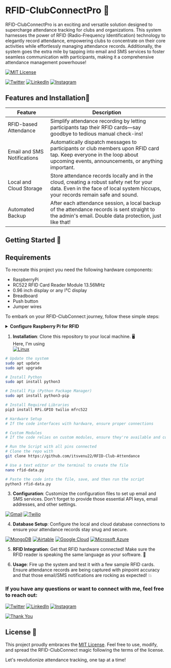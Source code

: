 # RFID-ClubConnectPro 🚀

RFID-ClubConnectPro is an exciting and versatile solution designed to supercharge attendance tracking for clubs and organizations. This system harnesses the power of RFID (Radio-Frequency Identification) technology to elegantly record attendance, empowering clubs to concentrate on their core activities while effortlessly managing attendance records. Additionally, the system goes the extra mile by tapping into email and SMS services to foster seamless communication with participants, making it a comprehensive attendance management powerhouse!

[![MIT License](https://img.shields.io/badge/License-MIT-green.svg)](https://choosealicense.com/licenses/mit/)

[![Twitter](https://img.shields.io/badge/Twitter-1DA1F2?style=for-the-badge&logo=twitter&logoColor=white)](https://twitter.com/venukanthan_bs)
[![LinkedIn](https://img.shields.io/badge/LinkedIn-0077B5?style=for-the-badge&logo=linkedin&logoColor=white)](https://linkedin.com/in/venukanthan)
[![Instagram](https://img.shields.io/badge/Instagram-E4405F?style=for-the-badge&logo=instagram&logoColor=white)](https://instagram.com/itsvenu22)

## Features and Installation🌟
| Feature                       | Description                                                                                         |
|-------------------------------|-----------------------------------------------------------------------------------------------------|
| RFID-based Attendance         | Simplify attendance recording by letting participants tap their RFID cards—say goodbye to tedious manual check-ins! |
| Email and SMS Notifications   | Automatically dispatch messages to participants or club members upon RFID card tap. Keep everyone in the loop about upcoming events, announcements, or anything important. |
| Local and Cloud Storage       | Store attendance records locally and in the cloud, creating a robust safety net for your data. Even in the face of local system hiccups, your records remain safe and sound. |
| Automated Backup              | After each attendance session, a local backup of the attendance records is sent straight to the admin's email. Double data protection, just like that! |

## Getting Started 🚀

## Requirements
To recreate this project you need the following hardware components:
- RaspberryPi
- RC522 RFID Card Reader Module 13.56MHz
- 0.96 inch display or any I²C display
- Breadboard
- Push button
- Jumper wires

To embark on your RFID-ClubConnect journey, follow these simple steps:
<details>
  <summary><strong>Configure Raspberry Pi for RFID</strong></summary>
  
---
    
  **Important:** Check SPI interface:
  
  1. Run `sudo raspi-config`.
  2. Choose `Interfacing Options` > `SPI` (P4).
  3. Confirm enabling SPI.
  4. Wait for enabling.
  5. Restart: `sudo reboot`.
  
  Check SPI: `lsmod | grep spi`.
  - If `spi_bcm2835` is present, move on.
  - If not, follow:
  
  Edit config: `sudo nano /boot/config.txt`.
  - Remove "#" from `dtparam=spi=on` or add it.
  - If absent, add `dtparam=spi=on`.
  
  Save (Ctrl + O), exit (Ctrl + X).
  Reboot: `sudo reboot`.
  
  This ensures the SPI interface is properly enabled on your Raspberry Pi.

---
  
</details>

1. **Installation**: Clone this repository to your local machine. 🖥️
<br>Here, I'm using
<br>[![Linux](https://img.shields.io/badge/Linux-FCC624?style=for-the-badge&logo=linux&logoColor=black)](https://www.linux.org/)

```bash
# Update the system
sudo apt update
sudo apt upgrade

# Install Python
sudo apt install python3

# Install Pip (Python Package Manager)
sudo apt install python3-pip

# Install Required Libraries
pip3 install RPi.GPIO twilio mfrc522

# Hardware Setup
# If the code interfaces with hardware, ensure proper connections

# Custom Modules
# If the code relies on custom modules, ensure they're available and configured

# Run the Script with all pins connected
# Clone the repo with
git clone https://github.com/itsvenu22/RFID-Club-Attendance

# Use a text editor or the terminal to create the file
nano rfid-data.py

# Paste the code into the file, save, and then run the script
python3 rfid-data.py

```
    

3. **Configuration**: Customize the configuration files to set up email and SMS services. Don't forget to provide those essential API keys, email addresses, and other settings.

[![Gmail](https://img.shields.io/badge/Gmail-D14836?style=for-the-badge&logo=gmail&logoColor=white)](mailto:your_email@example.com)
[![Twilio](https://img.shields.io/badge/Twilio-F22F46?style=for-the-badge&logo=Twilio&logoColor=white)](https://www.twilio.com/)

4. **Database Setup**: Configure the local and cloud database connections to ensure your attendance records stay snug and secure.

[![MongoDB](https://img.shields.io/badge/MongoDB-4EA94B?style=for-the-badge&logo=mongodb&logoColor=white)](https://www.mongodb.com/)
[![Airtable](https://img.shields.io/badge/Airtable-18BFFF?style=for-the-badge&logo=Airtable&logoColor=white)](https://www.airtable.com/)
[![Google Cloud](https://img.shields.io/badge/Google_Cloud-4285F4?style=for-the-badge&logo=google-cloud&logoColor=white)](https://cloud.google.com/)
[![Microsoft Azure](https://img.shields.io/badge/microsoft%20azure-0089D6?style=for-the-badge&logo=microsoft-azure&logoColor=white)](https://azure.microsoft.com/)



5. **RFID Integration**: Get that RFID hardware connected! Make sure the RFID reader is speaking the same language as your software. 📡

6. **Usage**: Fire up the system and test it with a few sample RFID cards. Ensure attendance records are being captured with pinpoint accuracy and that those email/SMS notifications are rocking as expected! 💥
   


<h3 align="left">If you have any questions or want to connect with me, feel free to reach out:</h3>

[![Twitter](https://img.shields.io/badge/Twitter-1DA1F2?style=for-the-badge&logo=twitter&logoColor=white)](https://twitter.com/venukanthan_bs)
[![LinkedIn](https://img.shields.io/badge/LinkedIn-0077B5?style=for-the-badge&logo=linkedin&logoColor=white)](https://linkedin.com/in/venukanthan)
[![Instagram](https://img.shields.io/badge/Instagram-E4405F?style=for-the-badge&logo=instagram&logoColor=white)](https://instagram.com/itsvenu22)

  
[![Thank You](https://img.shields.io/badge/Thank_You-For_Visiting_My_Repository!-brightgreen?style=for-the-badge&logo=heart)](https://github.com/itsvenu22)
## License 📜

This project proudly embraces the [MIT License](LICENSE). Feel free to use, modify, and spread the RFID-ClubConnect magic following the terms of the license.

Let's revolutionize attendance tracking, one tap at a time!


